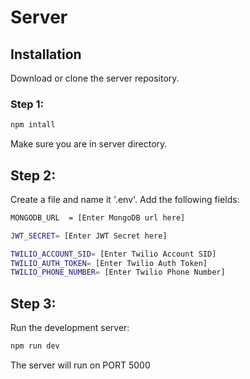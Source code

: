 # Server

## Installation

Download or clone the server repository.

### Step 1: 
```bash
npm intall
```

Make sure you are in server directory.

## Step 2:
Create a file and name it '.env'. Add the following fields:
```bash
MONGODB_URL  = [Enter MongoDB url here]

JWT_SECRET= [Enter JWT Secret here]

TWILIO_ACCOUNT_SID= [Enter Twilio Account SID]
TWILIO_AUTH_TOKEN= [Enter Twilio Auth Token]
TWILIO_PHONE_NUMBER= [Enter Twilio Phone Number]
```

## Step 3:
Run the development server:
```bash
npm run dev
```

The server will run on PORT 5000

 
